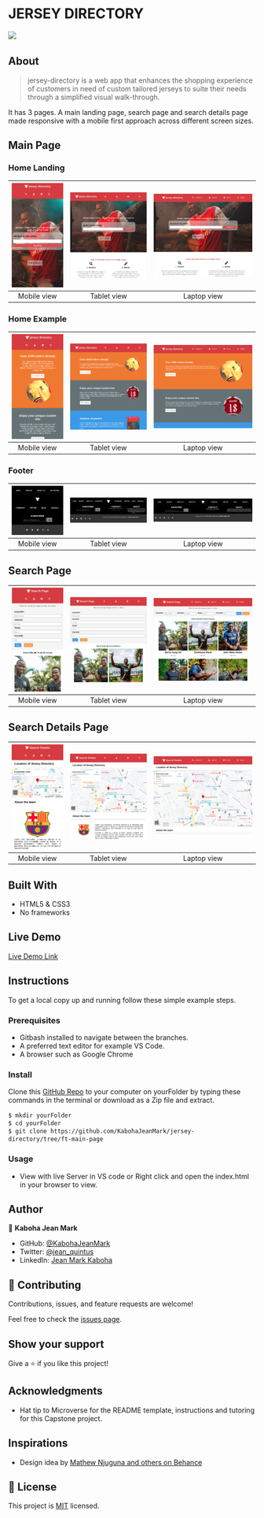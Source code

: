 # JERSEY DIRECTORY
![](https://img.shields.io/badge/Microverse-blueviolet)

## About
> jersey-directory is a web app that enhances the shopping experience of customers in need of custom tailored jerseys to suite their needs through a simplified visual walk-through.

It has 3 pages. A main landing page, search page and search details page made responsive with a mobile first approach across different screen sizes.

## Main Page 
### Home Landing
| ![screenshot](assets/new-mobile-landing.png) |![screenshot](assets/new-tablet-landing.png) | ![screenshot](assets/new-laptop-landing.png) | 
|:---:|:---:|:---:|
| Mobile view | Tablet view | Laptop view |

### Home Example
| ![screenshot](assets/example-mobile.png) |![screenshot](assets/new-example-tablet.png) | ![screenshot](assets/new-example-laptop.png) | 
|:---:|:---:|:---:|
| Mobile view | Tablet view | Laptop view |

### Footer
| ![screenshot](assets/new-mobile-footer.png) |![screenshot](assets/footer-tablet.png) | ![screenshot](assets/footer-laptop.png) | 
|:---:|:---:|:---:|
| Mobile view | Tablet view | Laptop view |

## Search Page
| ![screenshot](assets/new-mobile-search.png) |![screenshot](assets/new-tablet-search.png) | ![screenshot](assets/new-laptop-search.png) | 
|:---:|:---:|:---:|
| Mobile view | Tablet view | Laptop view |

## Search Details Page
| ![screenshot](assets/new-search-details-mobile.png) |![screenshot](assets/new-search-details-tablet.png) | ![screenshot](assets/new-search-details-laptop.png) | 
|:---:|:---:|:---:|
| Mobile view | Tablet view | Laptop view |

## Built With

- HTML5 & CSS3
- No frameworks

## Live Demo

[Live Demo Link](https://kabohajeanmark.github.io/jersey-directory/)

## Instructions
To get a local copy up and running follow these simple example steps.

### Prerequisites
- Gitbash installed to navigate between the branches.
- A preferred text editor for example VS Code.
- A browser such as Google Chrome

### Install
Clone this [GitHub Repo](https://github.com/KabohaJeanMark/jersey-directory/tree/ft-main-page) to your computer on yourFolder by typing these commands in the terminal or download as a Zip file and extract.
```
$ mkdir yourFolder
$ cd yourFolder
$ git clone https://github.com/KabohaJeanMark/jersey-directory/tree/ft-main-page
```

### Usage
- View with live Server in VS code or Right click and open the index.html in your browser to view.

## Author

👤 **Kaboha Jean Mark**

- GitHub: [@KabohaJeanMark](https://github.com/KabohaJeanMark)
- Twitter: [@jean_quintus](https://twitter.com/jean_quintus)
- LinkedIn: [Jean Mark Kaboha](https://www.linkedin.com/in/jean-mark-kaboha-software-engineer/)


## 🤝 Contributing

Contributions, issues, and feature requests are welcome!

Feel free to check the [issues page](https://github.com/KabohaJeanMark/jersey-directory/issues).

## Show your support

Give a ⭐️ if you like this project!

## Acknowledgments

- Hat tip to Microverse for the README template, instructions and tutoring for this Capstone project.

## Inspirations
- Design idea by [Mathew Njuguna and others on Behance](https://www.behance.net/mathewnjuguna)

## 📝 License

This project is [MIT](./LICENSE) licensed.